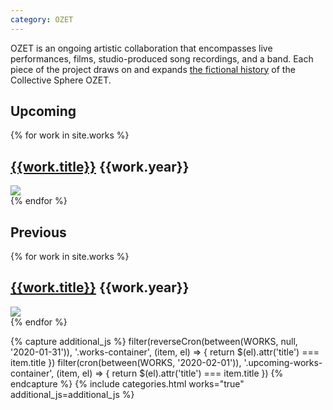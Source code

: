 ```yaml
---
category: OZET
---
```


<span class="ozet-style">OZET</span> is an ongoing artistic collaboration that encompasses live performances, films, studio-produced song recordings, and a band. Each piece of the project draws on and expands <a href="/story/">the fictional history</a> of the Collective Sphere OZET.

<h2 class="hp-title">Upcoming</h2>
<div class="upcoming-works-container">
{% for work in site.works %}
<div class="row works-maj collection-item" title="{{work.title}}" data-collection="works">
  <div class="col-sm-12">
    <h2>
      <a href="{{work.url}}">{{work.title}}</a>
      <span class="pull-right">{{work.year}}</span>
    </h2>
    <a href="{{work.url}}" className="main-image">
      <img src="/assets/images/{{work.main_img}}"/>
    </a>
  </div>
</div>
{% endfor %}
</div>

<h2 class="hp-title">Previous</h2>
<div class="works-container">
{% for work in site.works %}
<div class="row works-maj collection-item" title="{{work.title}}" data-collection="works">
  <div class="col-sm-12">
    <h2>
      <a href="{{work.url}}">{{work.title}}</a>
      <span class="pull-right">{{work.year}}</span>
    </h2>
    <a href="{{work.url}}" className="main-image">
      <img src="/assets/images/{{work.main_img}}"/>
    </a>
  </div>
</div>
{% endfor %}
</div>

{% capture additional_js %}
filter(reverseCron(between(WORKS, null, '2020-01-31')), '.works-container', (item, el) => {
return $(el).attr('title') === item.title
})
filter(cron(between(WORKS, '2020-02-01')), '.upcoming-works-container', (item, el) => {
return $(el).attr('title') === item.title
})
{% endcapture %}
{% include categories.html works="true" additional_js=additional_js %}
